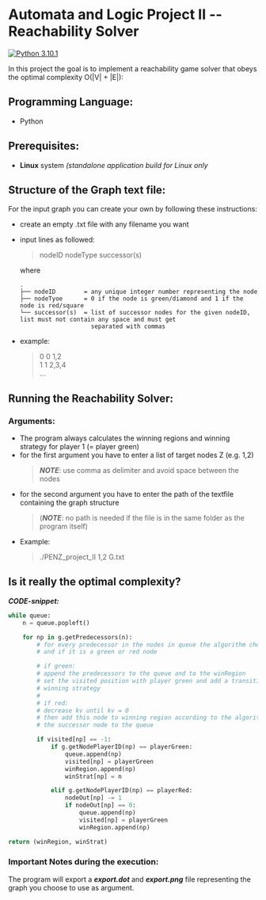 # Automata and Logic Project II -- Reachability Solver
[![Python 3.10.1](https://img.shields.io/badge/python-3.10.1-blue.svg)](https://www.python.org/downloads/release/python-3101/)

In this project the goal is to implement a reachability game solver that obeys the optimal complexity O(|V| + |E|):

## Programming Language:
- Python

## Prerequisites:
- **Linux** system _(standalone application build for Linux only_
  
## Structure of the Graph text file:
For the input graph you can create your own by following these instructions:
- create an empty .txt file with any filename you want
- input lines as followed:
    > nodeID nodeType successor(s)
  
  where

      .
      ├── nodeID        = any unique integer number representing the node
      ├── nodeTyoe      = 0 if the node is green/diamond and 1 if the node is red/square
      └── successor(s)  = list of successor nodes for the given nodeID, list must not contain any space and must get
                          separated with commas
  
- example:
    > 0 0 1,2 <br />
    1 1 2,3,4 <br />
    ...
  
## Running the Reachability Solver:
### Arguments:
- The program always calculates the winning regions and winning strategy for player 1 (= player green)
- for the first argument you have to enter a list of target nodes Z (e.g. 1,2)
  > **_NOTE_**: use comma as delimiter and avoid space between the nodes
- for the second argument you have to enter the path of the textfile containing the graph structure
  > (**_NOTE_**: no path is needed if the file is in the same folder as the program itself)
- Example:
  > ./PENZ_project_II 1,2 G.txt
  
## Is it really the optimal complexity?
**_CODE-snippet:_**
```python
while queue:
    n = queue.popleft()

    for np in g.getPredecessors(n):
        # for every predecessor in the nodes in queue the algorithm checks if this region has already been checked
        # and if it is a green or red node

        # if green:
        # append the predecessors to the queue and to the winRegion
        # set the visited position with player green and add a transition from predecessor to node in the
        # winning strategy
        #
        # if red:
        # decrease kv until kv = 0
        # then add this node to winning region according to the algorithm, set visited to player green and add
        # the successor node to the queue

        if visited[np] == -1:
            if g.getNodePlayerID(np) == playerGreen:
                queue.append(np)
                visited[np] = playerGreen
                winRegion.append(np)
                winStrat[np] = n

            elif g.getNodePlayerID(np) == playerRed:
                nodeOut[np] -= 1
                if nodeOut[np] == 0:
                    queue.append(np)
                    visited[np] = playerGreen
                    winRegion.append(np)

return (winRegion, winStrat)
```


### Important Notes during the execution:

The program will export a **_export.dot_** and **_export.png_** file representing the graph you choose to
use as argument.